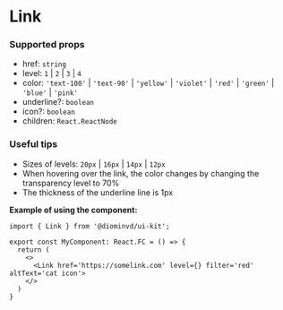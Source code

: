 # Link

### Supported props
- href: `string`
- level: `1` | `2` | `3` | `4`
- color: `'text-100'` | `'text-90'` | `'yellow'` | `'violet'` | `'red'` | `'green'` | `'blue'` | `'pink'`
- underline?: `boolean`
- icon?: `boolean`
- children: `React.ReactNode`

### Useful tips

- Sizes of levels: `20px` | `16px` | `14px` | `12px`
- When hovering over the link, the color changes by changing the transparency level to 70%
- The thickness of the underline line is 1px

**Example of using the component:**

```tsx
import { Link } from '@diominvd/ui-kit';

export const MyComponent: React.FC = () => {
  return (
    <>
      <Link href='https://somelink.com' level={} filter='red' altText='cat icon'>
    </>
  )
}
```